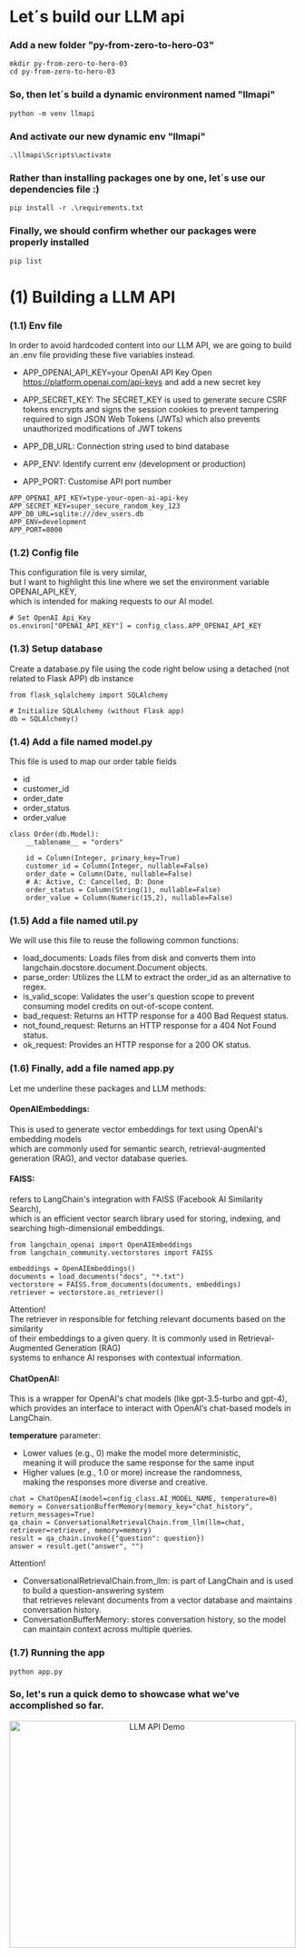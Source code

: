 # Let´s build our LLM api

### Add a new folder "py-from-zero-to-hero-03"
```
mkdir py-from-zero-to-hero-03
cd py-from-zero-to-hero-03
```

### So, then let´s build a dynamic environment named "llmapi"
```
python -m venv llmapi
```

### And activate our new dynamic env "llmapi"
```
.\llmapi\Scripts\activate
```

### Rather than installing packages one by one, let´s use our dependencies file :)
```
pip install -r .\requirements.txt
```

### Finally, we should confirm whether our packages were properly installed
```
pip list
```

# (1) Building a LLM API

### (1.1) Env file

In order to avoid hardcoded content into our LLM API, we are going to build an .env file 
providing these five variables instead.

- APP_OPENAI_API_KEY=your OpenAI API Key
  Open https://platform.openai.com/api-keys and add a new secret key

- APP_SECRET_KEY: 
  The SECRET_KEY is used to generate secure CSRF tokens
  encrypts and signs the session cookies to prevent tampering
  required to sign JSON Web Tokens (JWTs) which also prevents unauthorized modifications of JWT tokens

- APP_DB_URL:
  Connection string used to bind database  

- APP_ENV:
  Identify current env (development or production) 

- APP_PORT: 
  Customise API port number
 
```
APP_OPENAI_API_KEY=type-your-open-ai-api-key
APP_SECRET_KEY=super_secure_random_key_123
APP_DB_URL=sqlite:///dev_users.db
APP_ENV=development
APP_PORT=8000
```

### (1.2) Config file

This configuration file is very similar, <br> 
but I want to highlight this line where we set the environment variable OPENAI_API_KEY, <br> 
which is intended for making requests to our AI model.

```
# Set OpenAI Api_Key
os.environ["OPENAI_API_KEY"] = config_class.APP_OPENAI_API_KEY
```

### (1.3) Setup database

Create a database.py file using the code right below using a detached (not related to Flask APP) db instance

```
from flask_sqlalchemy import SQLAlchemy

# Initialize SQLAlchemy (without Flask app)
db = SQLAlchemy()
```

### (1.4) Add a file named model.py

This file is used to map our order table fields
- id
- customer_id
- order_date
- order_status
- order_value

```
class Order(db.Model):
    __tablename__ = "orders"

    id = Column(Integer, primary_key=True)
    customer_id = Column(Integer, nullable=False)
    order_date = Column(Date, nullable=False)
    # A: Active, C: Cancelled, D: Done
    order_status = Column(String(1), nullable=False)
    order_value = Column(Numeric(15,2), nullable=False)
```

### (1.5) Add a file named util.py

We will use this file to reuse the following common functions:
- load_documents: Loads files from disk and converts them into langchain.docstore.document.Document objects.
- parse_order: Utilizes the LLM to extract the order_id as an alternative to regex.
- is_valid_scope: Validates the user's question scope to prevent consuming model credits on out-of-scope content.
- bad_request: Returns an HTTP response for a 400 Bad Request status.
- not_found_request: Returns an HTTP response for a 404 Not Found status.
- ok_request: Provides an HTTP response for a 200 OK status.

### (1.6) Finally, add a file named app.py

Let me underline these packages and LLM methods: <br>

#### OpenAIEmbeddings:
This is used to generate vector embeddings for text using OpenAI's embedding models <br>
which are commonly used for semantic search, retrieval-augmented generation (RAG), and vector database queries.

#### FAISS:
refers to LangChain's integration with FAISS (Facebook AI Similarity Search), <br> 
which is an efficient vector search library used for storing, indexing, and searching high-dimensional embeddings.

```
from langchain_openai import OpenAIEmbeddings
from langchain_community.vectorstores import FAISS

embeddings = OpenAIEmbeddings()
documents = load_documents("docs", "*.txt")
vectorstore = FAISS.from_documents(documents, embeddings)
retriever = vectorstore.as_retriever()
```

Attention! <br>
The retriever in responsible for fetching relevant documents based on the similarity <br>
of their embeddings to a given query. It is commonly used in Retrieval-Augmented Generation (RAG) <br>
systems to enhance AI responses with contextual information. 

#### ChatOpenAI:
This is a wrapper for OpenAI's chat models  (like gpt-3.5-turbo and gpt-4), <br>
which provides an interface to interact with OpenAI’s chat-based models in LangChain.

<b>temperature</b> parameter:
- Lower values (e.g., 0) make the model more deterministic, <br> 
  meaning it will produce the same response for the same input
- Higher values (e.g., 1.0 or more) increase the randomness, <br> 
  making the responses more diverse and creative.

```
chat = ChatOpenAI(model=config_class.AI_MODEL_NAME, temperature=0)
memory = ConversationBufferMemory(memory_key="chat_history", return_messages=True)
qa_chain = ConversationalRetrievalChain.from_llm(llm=chat, retriever=retriever, memory=memory)
result = qa_chain.invoke({"question": question})
answer = result.get("answer", "")
```

Attention! <br>
- ConversationalRetrievalChain.from_llm: is part of LangChain and is used to build a question-answering system <br>
that retrieves relevant documents from a vector database and maintains conversation history.
- ConversationBufferMemory: stores conversation history, so the model can maintain context across multiple queries.

### (1.7) Running the app
```
python app.py
```

### So, let's run a quick demo to showcase what we've accomplished so far.
<p align="center">
  <img src="https://github.com/renatomatos79/cgi-python-adventure/blob/main/images/demo-openai-llm.gif" height="400px" width="100%" alt="LLM API Demo">
</p>
